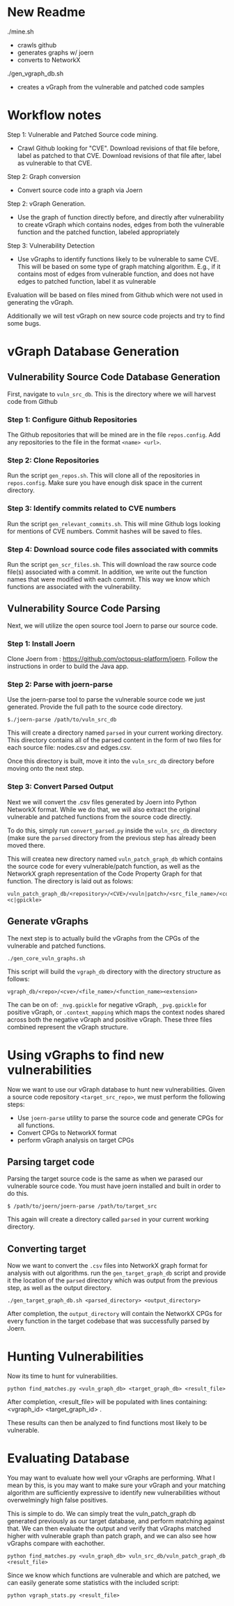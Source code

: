 # New Readme

./mine.sh
 - crawls github
 - generates graphs w/ joern
 - converts to NetworkX

./gen_vgraph_db.sh
 - creates a vGraph from the vulnerable and patched code samples






# Workflow notes

Step 1: Vulnerable and Patched Source code mining.  
 - Crawl Github looking for "CVE".  Download revisions of that file before, label as patched to that CVE.  Download revisions of that file after, label as vulnerable to that CVE.
 
Step 2: Graph conversion
 - Convert source code into a graph via Joern 
 
Step 2: vGraph Generation.
  - Use the graph of function directly before, and directly after vulnerability to create vGraph which contains nodes, edges from both the vulnerable function and the patched function, labeled appropriately
  
 Step 3: Vulnerability Detection
  - Use vGraphs to identify functions likely to be vulnerable to same CVE.  This will be based on some type of graph matching algorithm.  E.g., if it contains most of edges from vulnerable function, and does not have edges to patched function, label it as vulnerable
  
 Evaluation will be based on files mined from Github which were not used in generating the vGraph.
 
 Additionally we will test vGraph on new source code projects and try to find some bugs.

# vGraph Database Generation

## Vulnerability Source Code Database Generation

First, navigate to ```vuln_src_db```.  This is the directory where we will harvest code from Github

### Step 1: Configure Github Repositories

The Github repositories that will be mined are in the file `repos.config`.  Add any repositories to the file in the format `<name> <url>`.

### Step 2: Clone Repositories

Run the script `gen_repos.sh`.  This will clone all of the repositories in `repos.config`.  Make sure you have enough disk space in the current directory.

### Step 3: Identify commits related to CVE numbers

Run the script `gen_relevant_commits.sh`.  This will mine Github logs looking for mentions of CVE numbers.  Commit hashes will be saved to files.

### Step 4: Download source code files associated with commits

Run the script `gen_scr_files.sh`.  This will download the raw source code file(s) associated with a commit.  In addition, we write out the function names that were modified with each commit.  This way we know which functions are associated with the vulnerability.

## Vulnerability Source Code Parsing

Next, we will utilize the open source tool Joern to parse our source code.

### Step 1: Install Joern

Clone Joern from : https://github.com/octopus-platform/joern.  Follow the instructions in order to build the Java app.

### Step 2: Parse with joern-parse

Use the joern-parse tool to parse the vulnerable source code we just generated.  Provide the full path to the source code directory.
```
$./joern-parse /path/to/vuln_src_db
```
This will create a directory named `parsed` in your current working directory.  This directory contains all of the parsed content in the form of two files for each source file: nodes.csv and edges.csv.  

Once this directory is built, move it into the `vuln_src_db` directory before moving onto the next step.

### Step 3: Convert Parsed Output

Next we will convert the .csv files generated by Joern into Python NetworkX format.  While we do that, we will also extract the original vulnerable and patched functions from the source code directly.

To do this, simply run `convert_parsed.py` inside the `vuln_src_db` directory (make sure the `parsed` directory from the previous step has already been moved there.

This will createa  new directory named `vuln_patch_graph_db` which contains the source code for every vulnerable/patch function, as well as the NetworkX graph representation of the Code Property Graph for that function.  The directory is laid out as folows:
```
vuln_patch_graph_db/<repository>/<CVE>/<vuln|patch>/<src_file_name>/<code|graph>/<function_name>.<c|gpickle>
```

## Generate vGraphs

The next step is to actually build the vGraphs from the CPGs of the vulnerable and patched functions.

```
./gen_core_vuln_graphs.sh
```
This script will build the `vgraph_db` directory with the directory structure as follows:
```
vgraph_db/<repo>/<cve>/<file_name>/<function_name><extension>
```
The <extension> can be on of: `_nvg.gpickle` for negative vGraph, `_pvg.gpickle` for positive vGraph, or `.context_mapping` which maps the context nodes shared across both the negative vGraph and positive vGraph.  These three files combined  represent the vGraph structure.

# Using vGraphs to find new vulnerabilities

Now we want to use our vGraph database to hunt new vulnerabilities.  Given a source code repository `<target_src_repo>`, we must perform the following steps:
 - Use `joern-parse` utility to parse the source code and generate CPGs for all functions.
 - Convert CPGs to NetworkX format
 - perform vGraph analysis on target CPGs
 
## Parsing target code

Parsing the target source code is the same as when we parased our vulnerable source code.  You must have joern installed and built in order to do this.

```
$ /path/to/joern/joern-parse /path/to/target_src
```

This again will create a directory called `parsed` in your current working directory.

## Converting target

Now we want to convert the `.csv` files into NetworkX graph format for analysis with out algorithms.  run the `gen_target_graph_db` script and provide it the location of the `parsed` directory which was output from the previous step, as well as the output directory.

```
./gen_target_graph_db.sh <parsed_directory> <output_directory>
```
After completion, the `output_directory` will contain the NetworkX CPGs for every function in the target codebase that was successfully parsed by Joern.

# Hunting Vulnerabilities

Now its time to hunt for vulnerabilities.  

```
python find_matches.py <vuln_graph_db> <target_graph_db> <result_file>
```

After completion, <result_file> will be populated with lines containing: <vgraph_id> <target_graph_id> <positive vGraph score> <negative vGraph score>.
 
These results can then be analyzed to find functions most likely to be vulnerable.  

# Evaluating Database

You may want to evaluate how well your vGraphs are performing.  What I mean by this, is you may want to make sure your vGraph and your matching algorithm are sufficiently expressive to identify new vulnerabilities without overwelmingly high false positives.  

This is simple to do.  We can simply treat the vuln_patch_graph db generated previously as our target database, and perform matching against that.  We can then evaluate the output and verify that vGraphs matched higher with vulnerable graph than patch graph, and we can also see how vGraphs compare with eachother.

```
python find_matches.py <vuln_graph_db> vuln_src_db/vuln_patch_graph_db <result_file>
```

Since we know which functions are vulnerable and which are patched, we can easily generate some statistics with the included script:

```
python vgraph_stats.py <result_file>
```

